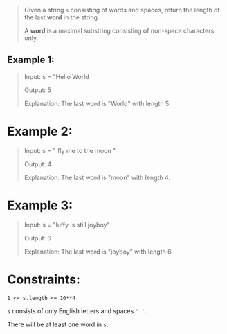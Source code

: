 >Given a string `s` consisting of words and spaces, return the length of the last **word** in the string.
>
>A **word** is a maximal  substring  consisting of non-space characters only.

## Example 1:
>Input: s = "Hello World
>
>Output: 5
> 
> Explanation: The last word is "World" with length 5.
 


# Example 2:
>Input: s = "   fly me   to   the moon  "
>
>Output: 4
> 
> Explanation: The last word is "moon" with length 4.

# Example 3:
>Input: s = "luffy is still joyboy"
>
>Output: 6
> 
> Explanation: The last word is "joyboy" with length 6.

# Constraints:
`1 <= s.length <= 10**4`

`s` consists of only English letters and spaces `' '`.

There will be at least one word in `s`.